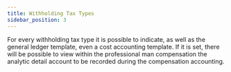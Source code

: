 ```yaml
---
title: Withholding Tax Types
sidebar_position: 3
---
```


For every withholding tax type it is possible to indicate, as well as the general ledger template, even a cost accounting template. If it is set, there will be possible to view within the professional man compensation the analytic detail account to be recorded during the compensation accounting.






